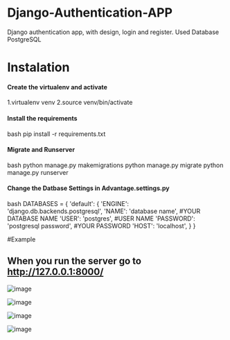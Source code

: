 # Django-Authentication-APP
Django authentication app, with design, login and register. Used Database PostgreSQL



# Instalation
#### Create the virtualenv and activate

1.virtualenv venv
2.source venv/bin/activate

#### Install the requirements
bash
pip install -r requirements.txt


#### Migrate and Runserver
bash
python manage.py makemigrations
python manage.py migrate
python manage.py runserver

#### Change the Datbase Settings in Advantage.settings.py
bash
DATABASES = {
    'default': {
        'ENGINE': 'django.db.backends.postgresql',
        'NAME': 'database name',              #YOUR DATABASE NAME
        'USER': 'postgres',                   #USER NAME
        'PASSWORD': 'postgresql password',    #YOUR PASSWORD
        'HOST': 'localhost',
    }
}

#Example

## When you run the server go to http://127.0.0.1:8000/
 
![image](https://user-images.githubusercontent.com/80199144/151259577-65ccea8c-85e1-4da1-9417-3c0e3358941c.png)

![image](https://user-images.githubusercontent.com/80199144/151259656-77de43be-d7dd-4e1c-a529-01d9eec3bb56.png)


![image](https://user-images.githubusercontent.com/80199144/151259624-884a82db-dfa6-4e2a-8ea0-e5f628e0a988.png)

![image](https://user-images.githubusercontent.com/80199144/151259702-123bd625-aae6-4633-b711-5a817787b28c.png)

